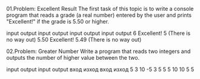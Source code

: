 01.Problem: Excellent Result
The first task of this topic is to write a console program that reads a grade (a real number) 
entered by the user and prints "Excellent!" if the grade is 5.50 or higher.

input	output	     input	output		                input	output	      input	output
6	    Excellent!	 5	    (There is no way out)		  5.50	Excellent!		5.49	(There is no way out)

02.Problem: Greater Number
Write a program that reads two integers and outputs the number of higher value between the two.

input  output	 input	output	вход	изход		вход	изход
5              3              10            -5
3	    5		  	 5		  5       10    10      5     5	

